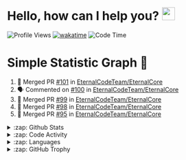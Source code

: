 <h1>Hello, how can I help you? <img src="https://raw.githubusercontent.com/bastianleicht/bastianleicht/master/assets/wave.gif" width="30px" alt=""></h1>

![Profile Views](https://komarev.com/ghpvc/?username=2FvLuckyyy&style=flat-square)
[![wakatime](https://wakatime.com/badge/user/be06b61a-5ca7-4757-935e-de4cffac7ac7.svg)](https://wakatime.com/@be06b61a-5ca7-4757-935e-de4cffac7ac7)
![Code Time](http://img.shields.io/badge/Code%20Time-1984%20hrs%2025%20mins-blue)

# Simple Statistic Graph 📗

<!--START_SECTION:waka-->
<!--END_SECTION:waka-->

<!--START_SECTION:activity-->
1. 🎉 Merged PR [#101](https://github.com/EternalCodeTeam/EternalCore/pull/101) in [EternalCodeTeam/EternalCore](https://github.com/EternalCodeTeam/EternalCore)
2. 🗣 Commented on [#100](https://github.com/EternalCodeTeam/EternalCore/issues/100) in [EternalCodeTeam/EternalCore](https://github.com/EternalCodeTeam/EternalCore)
3. 🎉 Merged PR [#99](https://github.com/EternalCodeTeam/EternalCore/pull/99) in [EternalCodeTeam/EternalCore](https://github.com/EternalCodeTeam/EternalCore)
4. 🎉 Merged PR [#98](https://github.com/EternalCodeTeam/EternalCore/pull/98) in [EternalCodeTeam/EternalCore](https://github.com/EternalCodeTeam/EternalCore)
5. 🎉 Merged PR [#95](https://github.com/EternalCodeTeam/EternalCore/pull/95) in [EternalCodeTeam/EternalCore](https://github.com/EternalCodeTeam/EternalCore)
<!--END_SECTION:activity-->

<details>
    <summary>:zap: Github Stats</summary>
    <pre>
        <img alt="GitHub Stats" src="https://github-readme-stats-new-bastianleicht.vercel.app/api?username=vLuckyyy&show_icons=true&theme=dark" />
    </pre>
</details>

<details>
    <summary>:zap: Code Activity</summary>
    <pre>
        <img alt="Code activity" src="https://wakatime.com/share/@vLucky/5eba7dfb-2191-4579-b5ce-a4ef155bca00.svg" height="400" />    
    </pre>
</details>

<details>
    <summary>:zap: Languages </summary>
    <pre>
        <img alt="Languages used" src="https://wakatime.com/share/@vLucky/af946242-eeb7-4b8f-81ca-8e39ed492348.svg" height="400" />
    </pre>
</details>


<details>
    <summary>:zap: GitHub Trophy</summary>
    <pre>
        <p align="left"> <a href="https://github.com/ryo-ma/github-profile-trophy"><img src="https://github-profile-trophy.vercel.app/?username=vLuckyyy" alt="bastianleicht" /></a> </p>
    </pre>
</details>
